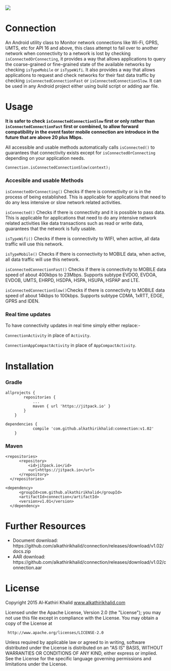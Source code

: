[![](https://jitpack.io/v/alkathirikhalid/connection.svg)](https://jitpack.io/#alkathirikhalid/connection)

# Connection
An Android utility class to Monitor network connections like Wi-Fi, GPRS, UMTS, etc for API 16 and above, this class attempt to fail over to another network when connectivity to a network is lost by checking <code>isConnectedOrConnecting</code>, it provides a way that allows applications to query the coarse-grained or fine-grained state of the available networks by checking <code>isTypeMobile</code> or <code>isTypeWifi</code>. It also provides a way that allows applications to request and check networks for their fast data traffic by checking <code>isConnectedConnectionFast</code> or <code>isConnectedConnectionSlow</code>. It can be used in any Android project either using build script or adding aar file.

# Usage
<p><strong>It is safer to check <code>isConnectedConnectionSlow</code> first or only rather than <code>isConnectedConnectionFast</code> first or combined, to allow forward compatibility in the event faster mobile connection are introduce in the future that are above 20 plus Mbps.</strong></p>

<!--<p>Add permission in Android Manifest File <code>&lt;uses-permission android:name="android.permission.ACCESS_NETWORK_STATE"/&gt;</code></p>-->

<p>All accessible and usable methods automatically calls <code>isConnected()</code> to guarantees that connectivity exists except for <code>isConnectedOrConnecting</code> depending on your application needs.</p>
<code>Connection.isConnectedConnectionSlow(context);</code>

### Accesible and usable Methods
<p><code>isConnectedOrConnecting()</code> Checks if there is connectivity or is in the process of being established. This is applicable for applications that need to do any less intensive or slow network related activities.</p>
<p><code>isConnected()</code> Checks if there is connectivity and it is possible to pass data. This is applicable for applications that need to do any intensive network related activities like data transactions such as read or write data, guarantees that the network is fully usable.</p>
<p><code>isTypeWifi()</code> Checks if there is connectivity to WIFI, when active, all data traffic will use this network.</p>
<p><code>isTypeMobile()</code> Checks if there is connectivity to MOBILE data, when active, all data traffic will use this network.</p>
<p><code>isConnectedConnectionFast()</code> Checks if there is connectivity to MOBILE data speed of about 400kbps to 23Mbps. Supports subtype EVDO0, EVDOA, EVDOB, UMTS, EHRPD, HSDPA, HSPA, HSUPA, HSPAP and LTE.</p>
<p><code>isConnectedConnectionSlow()</code>Checks if there is connectivity to MOBILE data speed of about 14kbps to 100kbps. Supports subtype CDMA, 1xRTT, EDGE, GPRS and IDEN.</p>

### Real time updates

<p>To have connectivity updates in real time simply either replace:-</p>
<p><code>ConnectionActivity</code> in place of <code>Activity</code>.</p>
<p><code>ConnectionAppCompactActivity</code> in place of <code>AppCompactActivity</code>.</p>

# Installation
### Gradle
```
allprojects {
		repositories {
			...
			maven { url 'https://jitpack.io' }
		}
	}
```
```
dependencies {
	        compile 'com.github.alkathirikhalid:connection:v1.02'
	}
  ```
### Maven
  ```
  <repositories>
		<repository>
		    <id>jitpack.io</id>
		    <url>https://jitpack.io</url>
		</repository>
	</repositories>
  ```
  ```
  <dependency>
	    <groupId>com.github.alkathirikhalid</groupId>
	    <artifactId>connection</artifactId>
	    <version>v1.01</version>
	</dependency>
  ```
  
# Further Resources
<ul>
<li>Document download: https://github.com/alkathirikhalid/connection/releases/download/v1.02/docs.zip</li>
<li>AAR download: https://github.com/alkathirikhalid/connection/releases/download/v1.02/connection.aar</li>
</ul>
  
# License

Copyright 2015 Al-Kathiri Khalid www.alkathirikhalid.com

Licensed under the Apache License, Version 2.0 (the "License");
you may not use this file except in compliance with the License.
You may obtain a copy of the License at

     http://www.apache.org/licenses/LICENSE-2.0

Unless required by applicable law or agreed to in writing, software
distributed under the License is distributed on an "AS IS" BASIS,
WITHOUT WARRANTIES OR CONDITIONS OF ANY KIND, either express or implied.
See the License for the specific language governing permissions and
limitations under the License.
